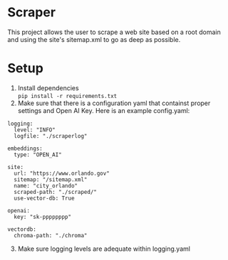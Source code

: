 # Scraper
This project allows the user to scrape a web site based on a root domain and 
using the site's sitemap.xml to go as deep as possible. 

# Setup 

1. Install dependencies <br>
`pip install -r requirements.txt`
2. Make sure that there is a configuration yaml that containst proper settings and Open AI Key. Here is an example config.yaml:
```
logging:
  level: "INFO"
  logfile: "./scraperlog"

embeddings:
  type: "OPEN_AI"

site:
  url: "https://www.orlando.gov"
  sitemap: "/sitemap.xml"
  name: "city_orlando"
  scraped-path: "./scraped/"
  use-vector-db: True

openai:
  key: "sk-pppppppp"

vectordb:
  chroma-path: "./chroma"
```
3. Make sure logging levels are adequate within logging.yaml

